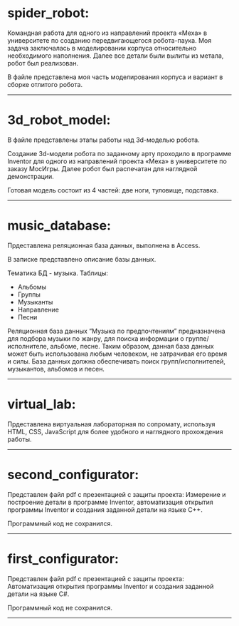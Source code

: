 # spider_robot:

Командная работа для одного из направлений проекта «Меха» в университете по созданию передвигающегося робота-паука. 
Моя задача заключалась в моделировании корпуса относительно необходимого наполнения. Далее все детали были вылиты из метала, робот был реализован.

В файле представлена моя часть моделирования корпуса и вариант в сборке отлитого робота.

------------

# 3d_robot_model:

В файле представлены этапы работы над 3d-моделью робота.

Создание 3d-модели робота по заданному арту проходило в программе Inventor для одного из направлений проекта «Меха» в университете по заказу МосИгры. Далее робот был распечатан для наглядной демонстрации. 

Готовая модель состоит из 4 частей: две ноги, туловище, подставка.

------------

# music_database:

Прдеставлена реляционная база данных, выполнена в Access.

В записке представлено описание базы данных.

Тематика БД - музыка. 
Таблицы: 
* Альбомы
* Группы
* Музыканты
* Направление
* Песни

Реляционная база данных “Музыка по предпочтениям” предназначена для подбора музыки по жанру, для поиска информации о группе/исполнителе, альбоме, песне. Таким образом, данная база данных может быть использована любым человеком, не затрачивая его время и силы.
База данных должна обеспечивать поиск групп/исполнителей, музыкантов, альбомов и песен. 

---------

# virtual_lab:

Прдеставлена виртуальная лабораторная по сопромату, используя HTML, CSS, JavaScript для более удобного и наглядного прохождения работы.

---------

# second_configurator:

Представлен файл pdf с презентацией с защиты проекта: 
Измерение и построение детали в программе Inventor, автоматизация открытия программы Inventor и создания заданной детали на языке C++.

Программный код не сохранился.

-----------

# first_configurator:

Представлен файл pdf с презентацией с защиты проекта:
Автоматизация открытия программы Inventor и создания заданной детали на языке C#.

Программный код не сохранился.    

------------